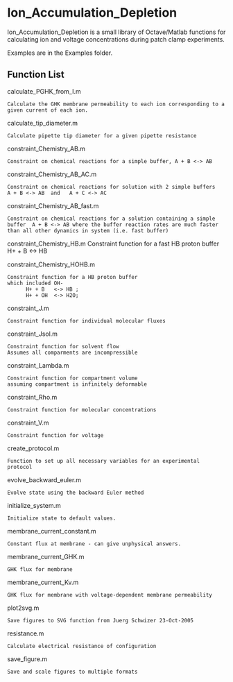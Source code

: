 # Ion_Accumulation_Depletion


Ion_Accumulation_Depletion is a small library of Octave/Matlab functions for calculating ion and voltage concentrations during patch clamp experiments.

Examples are in the Examples folder.

## Function List

calculate_PGHK_from_I.m

	Calculate the GHK membrane permeability to each ion corresponding to a given current of each ion.
    
calculate_tip_diameter.m

	Calculate pipette tip diameter for a given pipette resistance

constraint_Chemistry_AB.m

 	Constraint on chemical reactions for a simple buffer, A + B <-> AB 

constraint_Chemistry_AB_AC.m

 	Constraint on chemical reactions for solution with 2 simple buffers
    A + B <-> AB  and   A + C <-> AC 

constraint_Chemistry_AB_fast.m

 	Constraint on chemical reactions for a solution containing a simple buffer  A + B <-> AB where the buffer reaction rates are much faster than all other dynamics in system (i.e. fast buffer)

constraint_Chemistry_HB.m 
	Constraint function for a fast HB proton buffer
            H+ + B <-> HB
 
constraint_Chemistry_HOHB.m 

	Constraint function for a HB proton buffer
	which included OH-
          H+ + B   <-> HB ;
          H+ + OH  <-> H2O;

constraint_J.m

	Constraint function for individual molecular fluxes

constraint_Jsol.m

	Constraint function for solvent flow
    Assumes all comparments are incompressible

constraint_Lambda.m

    Constraint function for compartment volume
    assuming compartment is infinitely deformable

constraint_Rho.m

	Constraint function for molecular concentrations

constraint_V.m

	Constraint function for voltage

create_protocol.m

    Function to set up all necessary variables for an experimental protocol

evolve_backward_euler.m

	Evolve state using the backward Euler method

initialize_system.m

	Initialize state to default values.

membrane_current_constant.m

	Constant flux at membrane - can give unphysical answers.

membrane_current_GHK.m

	GHK flux for membrane

membrane_current_Kv.m

	GHK flux for membrane with voltage-dependent membrane permeability

plot2svg.m

	Save figures to SVG function from Juerg Schwizer 23-Oct-2005

resistance.m

	Calculate electrical resistance of configuration
	
save_figure.m

	Save and scale figures to multiple formats
